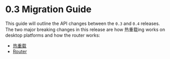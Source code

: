 # 0.3 Migration Guide

This guide will outline the API changes between the `0.3` and `0.4` releases. The two major breaking changes in this release are how 热重载ing works on desktop platforms and how the router works:

- [热重载](hot_reload.md)
- [Router](router.md)
